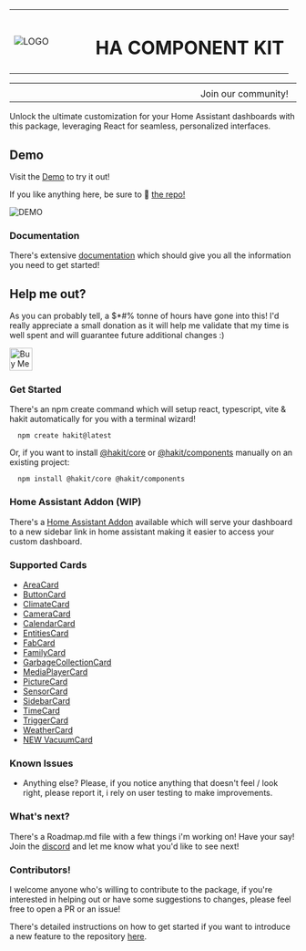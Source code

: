 <table>
  <tr>
    <td width="127"><img src="https://cdn.discordapp.com/icons/1231534799248691252/4b6124f952f099f855b5186d8a68f33e.webp?size=100" alt="LOGO" ></td>
    <td><h1>HA COMPONENT KIT</h1></td>
  </tr>
</table>
<table>
  <tr>
    <td width="200">
        <a aria-label="@HAKIT/CORE" href="https://www.npmjs.com/package/@hakit/core" width="250">
    <img alt="" src="https://img.shields.io/npm/v/@hakit/core.svg?style=for-the-badge&labelColor=000000&label=@hakit/CORE" align="center">
  </a>
    </td>
    <td width="250"><a aria-label="@HAKIT/COMPONENTS" href="https://www.npmjs.com/package/@hakit/components">
    <img alt="" src="https://img.shields.io/npm/v/@hakit/components.svg?style=for-the-badge&labelColor=000000&label=@HAKIT/COMPONENTS" align="center">
  </a></td>
    <td width="210"><a aria-label="Join the community on Discord" href="https://discord.com/invite/cGgbmppKJZ">
    <img alt="" src="https://img.shields.io/badge/Join%20the%20Discord-blueviolet.svg?style=for-the-badge&logo=Discord&labelColor=000000&logoWidth=20" align="center">
  </a></td>
  </tr>
<tr>
    <td align="center">
        <a aria-label="@HAKIT/CORE" href="https://www.npmjs.com/package/@hakit/core" width="250">
    <img alt="" src="https://img.shields.io/npm/dt/%40hakit%2Fcore.svg?style=flat&colorA=000000&colorB=000000&label=Downloads" align="top">
  </a>
    </td>
  <td align="center">
    <a aria-label="@HAKIT/COMPONENTS" href="https://www.npmjs.com/package/@hakit/components">
    <img src="https://img.shields.io/npm/dt/%40hakit%2Fcomponents.svg?style=flat&colorA=000000&colorB=000000&label=Downloads" alt="" align="top">
  </a>
  </td>
  <td align="center">Join our community!</td>
  </tr>
</table>

Unlock the ultimate customization for your Home Assistant dashboards with this package, leveraging React for seamless, personalized interfaces.


## Demo

Visit the [Demo](https://shannonhochkins.github.io/ha-component-kit/iframe.html?args=&id=introduction-demo--default&viewMode=story#) to try it out!

If you like anything here, be sure to 🌟 [the repo!](https://github.com/shannonhochkins/ha-component-kit)

![DEMO](https://github.com/shannonhochkins/ha-component-kit/blob/master/stories/hakit-demo.gif?raw=true)

### Documentation

There's extensive [documentation](https://shannonhochkins.github.io/ha-component-kit) which should give you all the information you need to get started!

## Help me out?

As you can probably tell, a $*#% tonne of hours have gone into this! I'd really appreciate a small donation as it will help me validate that my time is well spent and will guarantee future additional changes :)

<a href="https://www.buymeacoffee.com/jinglezzz" target="_blank"><img src="https://cdn.buymeacoffee.com/buttons/v2/default-red.png" alt="Buy Me A Coffee" style="height: 40px !important;width: auto !important;" ></a>

### Get Started
There's an npm create command which will setup react, typescript, vite & hakit automatically for you with a terminal wizard!

```
  npm create hakit@latest
```

Or, if you want to install [@hakit/core](https://www.npmjs.com/package/@hakit/core) or [@hakit/components](https://www.npmjs.com/package/@hakit/components) manually on an existing project:
```
  npm install @hakit/core @hakit/components
```

### Home Assistant Addon (WIP)
There's a [Home Assistant Addon](ADDON.md) available which will serve your dashboard to a new sidebar link in home assistant making it easier to access your custom dashboard.


### Supported Cards
- [AreaCard](https://shannonhochkins.github.io/ha-component-kit/?path=/docs/components-cards-areacard--docs)
- [ButtonCard](https://shannonhochkins.github.io/ha-component-kit/?path=/docs/components-cards-buttoncard--docs)
- [ClimateCard](https://shannonhochkins.github.io/ha-component-kit/?path=/docs/components-cards-climatecard--docs)
- [CameraCard](https://shannonhochkins.github.io/ha-component-kit/?path=/docs/components-cards-cameracard--docs)
- [CalendarCard](https://shannonhochkins.github.io/ha-component-kit/?path=/docs/components-cards-calendarcard--docs)
- [EntitiesCard](https://shannonhochkins.github.io/ha-component-kit/?path=/docs/components-cards-entitiescard--docs)
- [FabCard](https://shannonhochkins.github.io/ha-component-kit/?path=/docs/components-cards-fabcard--docs)
- [FamilyCard](https://shannonhochkins.github.io/ha-component-kit/?path=/docs/components-cards-familycard--docs)
- [GarbageCollectionCard](https://shannonhochkins.github.io/ha-component-kit/?path=/docs/components-cards-garbagecollectioncard--docs)
- [MediaPlayerCard](https://shannonhochkins.github.io/ha-component-kit/?path=/docs/components-cards-mediaplayercard--docs)
- [PictureCard](https://shannonhochkins.github.io/ha-component-kit/?path=/docs/components-cards-picturecard--docs)
- [SensorCard](https://shannonhochkins.github.io/ha-component-kit/?path=/docs/components-cards-sensorcard--docs)
- [SidebarCard](https://shannonhochkins.github.io/ha-component-kit/?path=/docs/components-cards-sidebarcard--docs)
- [TimeCard](https://shannonhochkins.github.io/ha-component-kit/?path=/docs/components-cards-timecard--docs)
- [TriggerCard](https://shannonhochkins.github.io/ha-component-kit/?path=/docs/components-cards-triggercard--docs)
- [WeatherCard](https://shannonhochkins.github.io/ha-component-kit/?path=/docs/components-cards-weathercard--docs)
- [NEW VacuumCard](https://shannonhochkins.github.io/ha-component-kit/?path=/docs/components-cards-vacuumcard--docs)

### Known Issues
- Anything else? Please, if you notice anything that doesn't feel / look right, please report it, i rely on user testing to make improvements.

### What's next?

There's a Roadmap.md file with a few things i'm working on!
Have your say! Join the [discord](https://discord.com/invite/cGgbmppKJZ) and let me know what you'd like to see next!

### Contributors!

I welcome anyone who's willing to contribute to the package, if you're interested in helping out or have some suggestions to changes, please feel free to open a PR or an issue!

There's detailed instructions on how to get started if you want to introduce a new feature to the repository [here](CONTRIBUTING.md).



